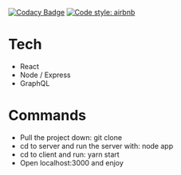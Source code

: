 [![Codacy Badge](https://api.codacy.com/project/badge/Grade/fee4896844504624a8a146fcdd6b201c)](https://www.codacy.com/app/tien.pham/graphql-react-books?utm_source=github.com&amp;utm_medium=referral&amp;utm_content=tienpham94/graphql-react-books&amp;utm_campaign=Badge_Grade)
[![Code style: airbnb](https://img.shields.io/badge/code%20style-airbnb-blue.svg?style=flat-square)](https://github.com/airbnb/javascript)

# Tech 

* React
* Node / Express
* GraphQL


# Commands

* Pull the project down: git clone
* cd to server and run the server with: node app
* cd to client and run: yarn start
* Open localhost:3000 and enjoy